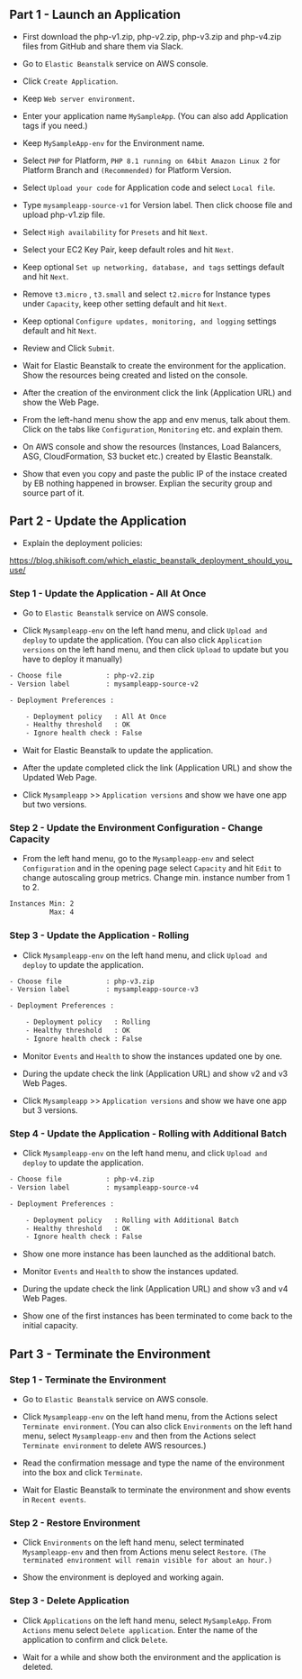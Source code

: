 ## Part 1 - Launch an Application

- First download the php-v1.zip, php-v2.zip, php-v3.zip and php-v4.zip files from GitHub and share them via Slack.

- Go to `Elastic Beanstalk` service on AWS console.

- Click `Create Application`.

- Keep `Web server environment`. 

- Enter your application name `MySampleApp`.  (You can also add Application tags if you need.)

- Keep `MySampleApp-env` for the Environment name.

- Select `PHP` for Platform, `PHP 8.1 running on 64bit Amazon Linux 2` for Platform Branch and `(Recommended)` for Platform Version.

- Select `Upload your code` for Application code and select `Local file`.

- Type `mysampleapp-source-v1` for Version label. Then click choose file and upload php-v1.zip file.

- Select `High availability` for `Presets` and hit `Next`.

- Select your EC2 Key Pair, keep default roles and hit `Next`.

- Keep optional `Set up networking, database, and tags` settings default and hit `Next`.

- Remove `t3.micro` , `t3.small` and select `t2.micro` for Instance types under `Capacity`, keep other setting default and hit `Next`.

- Keep optional `Configure updates, monitoring, and logging` settings default and hit `Next`.

- Review and Click `Submit`.

- Wait for Elastic Beanstalk to create the environment for the application. Show the resources being created and listed on the console.

- After the creation of the environment click the link (Application URL) and show the Web Page.

- From the left-hand menu show the app and env menus, talk about them. Click on the tabs like `Configuration`, `Monitoring` etc. and explain them.

- On AWS console and show the resources (Instances, Load Balancers, ASG, CloudFormation, S3 bucket etc.) created by Elastic Beanstalk.

- Show that even you copy and paste the public IP of the instace created by EB nothing happened in browser. Explian the security group and source part of it. 

## Part 2 - Update the Application

- Explain the deployment policies:

https://blog.shikisoft.com/which_elastic_beanstalk_deployment_should_you_use/

### Step 1 - Update the Application - All At Once

- Go to `Elastic Beanstalk` service on AWS console.

- Click `Mysampleapp-env` on the left hand menu, and click `Upload and deploy` to update the application. (You can also click `Application versions` on the left hand menu, and then click `Upload` to update but you have to deploy it manually)

```bash
- Choose file           : php-v2.zip
- Version label         : mysampleapp-source-v2

- Deployment Preferences :

    - Deployment policy   : All At Once
    - Healthy threshold   : OK
    - Ignore health check : False
```
- Wait for Elastic Beanstalk to update the application.

- After the update completed click the link (Application URL) and show the Updated Web Page.

- Click `Mysampleapp` >> `Application versions` and show we have one app but two versions.

### Step 2 - Update the Environment Configuration - Change Capacity 

- From the left hand menu, go to the `Mysampleapp-env` and select `Configuration` and in the opening page select `Capacity` and hit `Edit` to change autoscaling group metrics. Change min. instance number from 1 to 2. 

```bash
Instances Min: 2
          Max: 4 
```
### Step 3 - Update the Application - Rolling

- Click `Mysampleapp-env` on the left hand menu, and click `Upload and deploy` to update the application. 

```bash
- Choose file           : php-v3.zip
- Version label         : mysampleapp-source-v3

- Deployment Preferences :

    - Deployment policy   : Rolling
    - Healthy threshold   : OK
    - Ignore health check : False

```

- Monitor `Events` and `Health` to show the instances updated one by one.

- During the update check the link (Application URL) and show v2 and v3 Web Pages.

- Click `Mysampleapp` >> `Application versions` and show we have one app but 3 versions.


### Step 4 - Update the Application - Rolling with Additional Batch

- Click `Mysampleapp-env` on the left hand menu, and click `Upload and deploy` to update the application. 

```bash
- Choose file           : php-v4.zip
- Version label         : mysampleapp-source-v4

- Deployment Preferences :

    - Deployment policy   : Rolling with Additional Batch
    - Healthy threshold   : OK
    - Ignore health check : False
```
- Show one more instance has been launched as the additional batch.

- Monitor `Events` and `Health` to show the instances updated.

- During the update check the link (Application URL) and show v3 and v4 Web Pages.

- Show one of the first instances has been terminated to come back to the initial capacity. 

## Part 3 - Terminate the Environment

### Step 1 - Terminate the Environment

- Go to `Elastic Beanstalk` service on AWS console.

- Click `Mysampleapp-env` on the left hand menu, from the Actions select `Terminate environment`. (You can also click `Environments` on the left hand menu, select `Mysampleapp-env` and then from the Actions select `Terminate environment` to delete AWS resources.)

- Read the confirmation message and type the name of the environment into the box and click `Terminate`.

- Wait for Elastic Beanstalk to terminate the environment and show events in `Recent events`.

### Step 2 - Restore Environment

- Click `Environments` on the left hand menu, select terminated `Mysampleapp-env` and then from Actions menu select `Restore`.
  `(The terminated environment will remain visible for about an hour.)`

- Show the environment is deployed and working again. 

### Step 3 - Delete Application

- Click `Applications` on the left hand menu, select `MySampleApp`. From `Actions` menu select `Delete application`. Enter the name of the application to confirm and click `Delete`.

- Wait for a while and show both the environment and the application is deleted.